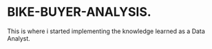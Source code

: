 # BIKE-BUYER-ANALYSIS.
This is where i started implementing the knowledge learned as a Data Analyst.
